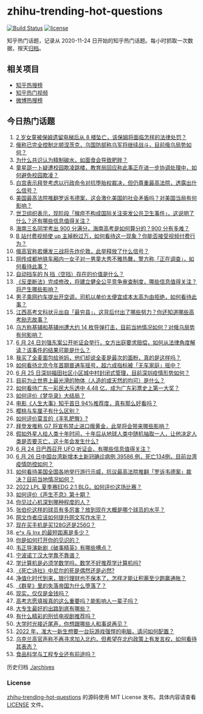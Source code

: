 # zhihu-trending-hot-questions

[![Build Status](https://github.com/justjavac/zhihu-trending-hot-questions/workflows/ci/badge.svg?branch=master)](https://github.com/justjavac/zhihu-trending-hot-questions/actions)
[![license](https://img.shields.io/github/license/justjavac/zhihu-trending-hot-questions)](https://github.com/justjavac/zhihu-trending-hot-questions/blob/master/LICENSE)

知乎热门话题，记录从 2020-11-24 日开始的知乎热门话题。每小时抓取一次数据，按天[归档](./archives)。

## 相关项目

- [知乎热搜榜](https://github.com/justjavac/zhihu-trending-top-search)
- [知乎热门视频](https://github.com/justjavac/zhihu-trending-hot-video)
- [微博热搜榜](https://github.com/justjavac/weibo-trending-hot-search)

## 今日热门话题

<!-- BEGIN -->
<!-- 最后更新时间 Mon Jun 27 2022 01:17:21 GMT+0800 (China Standard Time) -->

1. [2 岁女童被保姆遗留电梯后从 8 楼坠亡，该保姆将面临怎样的法律处罚？](https://www.zhihu.com/question/539810123)
1. [俄称已完全控制北顿涅茨克，乌国防部称乌军将继续战斗，目前俄乌局势如何？](https://www.zhihu.com/question/539807390)
1. [为什么共识认为精制碳水，如面食会导致肥胖？](https://www.zhihu.com/question/384562840)
1. [童星邵一卜疑遭校园欺凌跳楼，教育局回应称此事正在进一步协调处理中，如何避免校园欺凌？](https://www.zhihu.com/question/539801096)
1. [白宫表示拜登考虑以行政命令对抗堕胎权裁决，但仍尊重最高法院，透露出什么信号？](https://www.zhihu.com/question/539828317)
1. [美国最高法院推翻罗诉韦德案，这会激化美国的社会矛盾吗？对美国当局有何影响？](https://www.zhihu.com/question/539475392)
1. [世卫组织表示，现阶段「猴痘不构成国际关注突发公共卫生事件」，这说明了什么？还有哪些信息值得关注？](https://www.zhihu.com/question/539820029)
1. [海南三名同学考出 900 分满分，海南高考是如何算分的？900 分有多难？](https://www.zhihu.com/question/539816292)
1. [B 站付费视频使 up 主掉粉过万，如何看待这一现象？你能否接受视频付费行为？](https://www.zhihu.com/question/539362597)
1. [俄高官称若爆发三战将先炸伦敦，此举释放了什么信号？](https://www.zhihu.com/question/539810262)
1. [网传成都地铁车厢内一女子对一男童大秀不雅热舞，警方称「正在调查」，如何看待此事？](https://www.zhihu.com/question/539611158)
1. [自动挡车的 N 挡（空挡）存在的价值是什么？](https://www.zhihu.com/question/31181894)
1. [《反垄断法》完成修改，将建立健全公平竞争审查制度，哪些信息值得关注？将产生哪些影响？](https://www.zhihu.com/question/539298332)
1. [男子乘网约车提出开空调，司机以单价太便宜成本太高为由拒绝，如何看待此事？](https://www.zhihu.com/question/539687842)
1. [江西高考文科状元出自「最穷县」，这背后付出了哪些努力？你还知道哪些高考励志故事？](https://www.zhihu.com/question/539092297)
1. [乌方称基辅和基辅州遭大约 14 枚导弹打击，目前当地情况如何？对俄乌局势有何影响？](https://www.zhihu.com/question/539868365)
1. [6 月 24 日刘强东案公开听证会举行，女方出庭要求赔偿，如何从法律角度解读？该事件的结果可能是什么？](https://www.zhihu.com/question/539818695)
1. [我买了全麦面包给爸妈，他们却说全麦是最次的面粉，真的是这样吗？](https://www.zhihu.com/question/511395551)
1. [如何看待北京今年首期普通车摇号，超六成指标被「无车家庭」摇中？](https://www.zhihu.com/question/539829090)
1. [6 月 25 日深圳福田社区小区城中村封闭式管理，目前深圳疫情形势如何？](https://www.zhihu.com/question/539656566)
1. [目前为止世界上最光滑的物体（人造的或天然的均可）是什么？](https://www.zhihu.com/question/306629329)
1. [如何看待广东一彩民大乐透中 4.48 亿，成为广东彩票史上第一大奖？](https://www.zhihu.com/question/539732682)
1. [如何评价《梦华录》大结局？](https://www.zhihu.com/question/539896336)
1. [电影《人生大事》知乎首日 94%推荐度，真有那么好看吗？](https://www.zhihu.com/question/539405226)
1. [樱桃与车厘子有什么区别？](https://www.zhihu.com/question/437880242)
1. [如何评价莫言的《丰乳肥臀》?](https://www.zhihu.com/question/23635315)
1. [拜登发推称 G7 将宣布禁止进口俄黄金，此举将会带来哪些影响？](https://www.zhihu.com/question/539921311)
1. [假如外星人给人类十年时间，十年后从地球人类中随机抽取一人，让他决定人类是否要灭亡，这十年会发生什么?](https://www.zhihu.com/question/532186264)
1. [6 月 24 日巴西召开 UFO 听证会，有哪些信息值得关注？](https://www.zhihu.com/question/538886230)
1. [6 月 26 日中国台湾新增本土新冠确诊病例 39586 例，死亡134例，目前台湾疫情防控如何？](https://www.zhihu.com/question/539863068)
1. [如何看待美国全国各地举行游行示威，抗议最高法院推翻「罗诉韦德案」裁决？目前当地情况如何？](https://www.zhihu.com/question/539804961)
1. [2022 LPL 夏季赛EDG 2:1 BLG，如何评价这场比赛？](https://www.zhihu.com/question/539922372)
1. [如何评价《声生不息》第十期？](https://www.zhihu.com/question/534609435)
1. [你见过心机深到哪种程度的人？](https://www.zhihu.com/question/61655284)
1. [张伯伦这样的球员有多厉害？放到现在大概是哪个球员的水平？](https://www.zhihu.com/question/33878338)
1. [网文作者应该如何提升网文写作水平？](https://www.zhihu.com/question/537047841)
1. [现在买手机是买128G还是256G？](https://www.zhihu.com/question/538651397)
1. [e^x 与 lnx 的最短距离是多少？](https://www.zhihu.com/question/538839146)
1. [你是如何打开你的见识的？](https://www.zhihu.com/question/538728242)
1. [韦正导演新剧《破事精英》有哪些槽点？](https://www.zhihu.com/question/538297025)
1. [宁波诺丁汉大学靠不靠谱？](https://www.zhihu.com/question/19740960)
1. [学计算机是必须学数学吗，数学不好推荐学计算机吗?](https://www.zhihu.com/question/538699375)
1. [《死亡诗社》中尼尔的死是偶然还是必然?](https://www.zhihu.com/question/39580531)
1. [净值化时代到来，银行理财也不保本了，怎样才能让积蓄至少跑赢通胀？](https://www.zhihu.com/question/539623792)
1. [《群星》里的失落帝国为什么堕落了？](https://www.zhihu.com/question/314703198)
1. [现实，仅仅是金钱吗？](https://www.zhihu.com/question/539506139)
1. [高考志愿填报真的这么重要吗？能影响人一辈子吗？](https://www.zhihu.com/question/539582875)
1. [大专生最好的出路到底有哪些？](https://www.zhihu.com/question/444755194)
1. [有什么精彩的刑侦电视剧推荐吗？](https://www.zhihu.com/question/446484126)
1. [大学时光接近尾声，你想跟哪些人和事说再见？](https://www.zhihu.com/question/537986782)
1. [2022 年，准大一新生想要一台玩游戏强悍的电脑，请问如何配置？](https://www.zhihu.com/question/539850195)
1. [乌克兰高官声称不再寻求加入北约，但希望在北约政策上有发言权，如何看待其表态？](https://www.zhihu.com/question/539912264)
1. [食品科学与工程专业还有前途吗？](https://www.zhihu.com/question/372375945)

<!-- END -->

历史归档 [./archives](./archives)

### License

[zhihu-trending-hot-questions](https://github.com/justjavac/zhihu-trending-hot-questions)
的源码使用 MIT License 发布。具体内容请查看 [LICENSE](./LICENSE) 文件。
